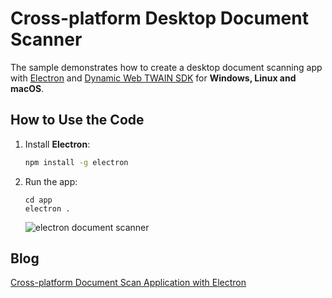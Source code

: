 # Cross-platform Desktop Document Scanner 

The sample demonstrates how to create a desktop document scanning app with [Electron](http://electron.atom.io/docs/latest/tutorial/quick-start) and [Dynamic Web TWAIN SDK](http://www.dynamsoft.com/Products/WebTWAIN_Overview.aspx) for **Windows, Linux and macOS**.

## How to Use the Code

1. Install **Electron**:

    ```bash
    npm install -g electron
    ```
2. Run the app:

    ```
    cd app
    electron .
    ```

    ![electron document scanner](http://www.codepool.biz/wp-content/uploads/2017/03/electron-dwt.PNG)


## Blog
[Cross-platform Document Scan Application with Electron](http://www.codepool.biz/crossplatform-document-scan-electron.html)
